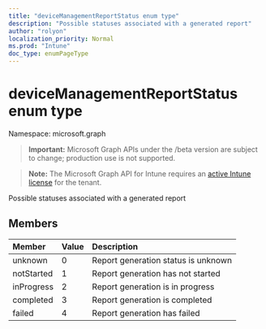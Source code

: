 ```yaml
---
title: "deviceManagementReportStatus enum type"
description: "Possible statuses associated with a generated report"
author: "rolyon"
localization_priority: Normal
ms.prod: "Intune"
doc_type: enumPageType
---
```


# deviceManagementReportStatus enum type

Namespace: microsoft.graph

> **Important:** Microsoft Graph APIs under the /beta version are subject to change; production use is not supported.

> **Note:** The Microsoft Graph API for Intune requires an [active Intune license](https://go.microsoft.com/fwlink/?linkid=839381) for the tenant.

Possible statuses associated with a generated report

## Members
|Member|Value|Description|
|:---|:---|:---|
|unknown|0|Report generation status is unknown|
|notStarted|1|Report generation has not started|
|inProgress|2|Report generation is in progress|
|completed|3|Report generation is completed|
|failed|4|Report generation has failed|



